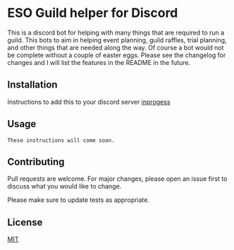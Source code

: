 # ESO Guild helper for Discord

This is a discord bot for helping with many things that are required to run a guild.
This bots to aim in helping event planning, guild raffles, trial planning, and other things
that are needed along the way. Of course a bot would not be complete without a couple of easter
eggs. Please see the changelog for changes and I will list the features in the README in the future.

## Installation

Instructions to add this to your discord server [inprogess](https://elderscrollsonline.com) 


## Usage

```
These instructions will come soon.
```

## Contributing
Pull requests are welcome. For major changes, please open an issue first to discuss what you would like to change.

Please make sure to update tests as appropriate.

## License
[MIT](https://choosealicense.com/licenses/mit/)
